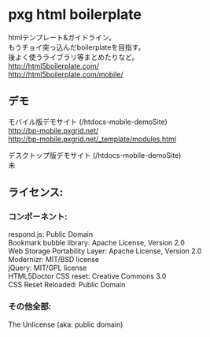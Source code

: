 # pxg html boilerplate

htmlテンプレート&ガイドライン。  
もうチョイ突っ込んだboilerplateを目指す。  
後よく使うライブラリ等まとめたりなど。  
http://html5boilerplate.com/  
http://html5boilerplate.com/mobile/  

## デモ

モバイル版デモサイト (/htdocs-mobile-demoSite)  
http://bp-mobile.pxgrid.net/  
http://bp-mobile.pxgrid.net/_template/modules.html  

デスクトップ版デモサイト (/htdocs-mobile-demoSite)  
未  

## ライセンス:

### コンポーネント:

respond.js: Public Domain  
Bookmark bubble library: Apache License, Version 2.0  
Web Storage Portability Layer: Apache License, Version 2.0  
Modernizr: MIT/BSD license  
jQuery: MIT/GPL license  
HTML5Doctor CSS reset: Creative Commons 3.0   
CSS Reset Reloaded: Public Domain   

### その他全部:

The Unlicense (aka: public domain)  
